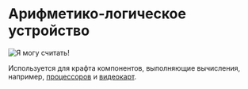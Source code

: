 # Арифметико-логическое устройство

![Я могу считать!](oredict:oc:materialALU)

Используется для крафта компонентов, выполняющие вычисления, например, [процессоров](cpu1.md) и [видеокарт](graphicsCard1.md).
